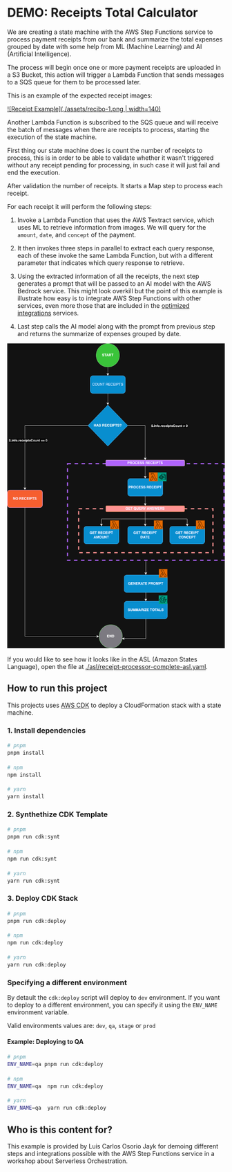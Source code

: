 # DEMO: Receipts Total Calculator

We are creating a state machine with the AWS Step Functions service to process payment receipts from our bank and summarize the total expenses grouped by date with some help from ML (Machine Learning) and AI (Artificial Intelligence).

The process will begin once one or more payment receipts are uploaded in a S3 Bucket, this action will trigger a Lambda Function that sends messages to a SQS queue for them to be processed later.

This is an example of the expected receipt images:

[![Receipt Example](./assets/recibo-1.png | width=140)](./assets/recibo-1.png)

Another Lambda Function is subscribed to the SQS queue and will receive the batch of messages when there are receipts to process, starting the execution of the state machine.

First thing our state machine does is count the number of receipts to process, this is in order to be able to validate whether it wasn't triggered without any receipt pending for processing, in such case it will just fail and end the execution.

After validation the number of receipts. It starts a Map step to process each receipt.

For each receipt it will perform the following steps:

1. Invoke a Lambda Function that uses the AWS Textract service, which uses ML to retrieve information from images.
We will query for the `amount`, `date`, and `concept` of the payment.

2. It then invokes three steps in parallel to extract each query response, each of these invoke the same Lambda Function, but with a different parameter that indicates which query response to retrieve.

3. Using the extracted information of all the receipts, the next step generates a prompt that will be passed to an AI model with the AWS Bedrock service. This might look overkill but the point of this example is illustrate how easy is to integrate AWS Step Functions with other services, even more those that are included in the [optimized integrations](https://docs.aws.amazon.com/step-functions/latest/dg/connect-supported-services.html) services.

4. Last step calls the AI model along with the prompt from previous step and returns the summarize of expenses grouped by date.

[![Diagram of the State Machine](./assets/state-machine-diagram.png)](./assets/state-machine-diagram.png)

If you would like to see how it looks like in the ASL (Amazon States Language), open the file at [./asl/receipt-processor-complete-asl.yaml](./asl/receipt-processor-complete-asl.yaml).

## How to run this project

This projects uses [AWS CDK](https://docs.aws.amazon.com/cdk/v2/guide/home.html) to deploy a CloudFormation stack with a state machine.

### 1. Install dependencies

```bash
# pnpm
pnpm install

# npm
npm install

# yarn
yarn install
```

### 2. Synthethize CDK Template

```bash
# pnpm
pnpm run cdk:synt

# npm
npm run cdk:synt

# yarn
yarn run cdk:synt
```

### 3. Deploy CDK Stack

```bash
# pnpm
pnpm run cdk:deploy

# npm
npm run cdk:deploy

# yarn
yarn run cdk:deploy
```

### Specifying a different environment

By detault the `cdk:deploy` script will deploy to `dev` environment. If you want to deploy to a different environment, you can specify it using the `ENV_NAME` environment variable.

Valid environments values are:
`dev`, `qa`, `stage` or `prod`

#### Example: Deploying to QA
```bash
# pnpm
ENV_NAME=qa pnpm run cdk:deploy

# npm
ENV_NAME=qa  npm run cdk:deploy

# yarn
ENV_NAME=qa  yarn run cdk:deploy
```

## Who is this content for?

This example is provided by Luis Carlos Osorio Jayk for demoing different steps and integrations possible with the AWS Step Functions service in a workshop about Serverless Orchestration.